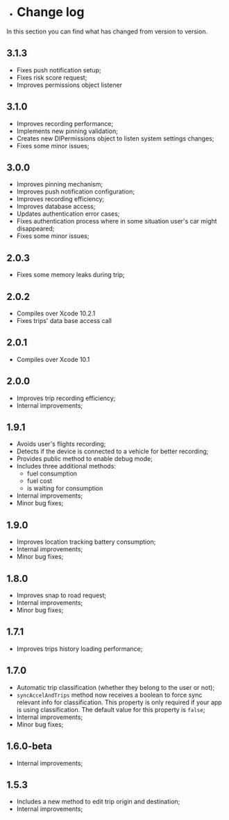 - # Change log

In this section you can find what has changed from version to version.

## 3.1.3

- Fixes push notification setup;
- Fixes risk score request;
- Improves permissions object listener

## 3.1.0

- Improves recording performance;
- Implements new pinning validation;
- Creates new DIPermissions object to listen system settings changes;
- Fixes some minor issues;

## 3.0.0

- Improves pinning mechanism;
- Improves push notification configuration;
- Improves recording efficiency;
- Improves database access;
- Updates authentication error cases;
- Fixes authentication process where in some situation user's car might disappeared;
- Fixes some minor issues;

## 2.0.3

- Fixes some memory leaks during trip;

## 2.0.2

- Compiles over Xcode 10.2.1
- Fixes trips' data base access call

## 2.0.1

- Compiles over Xcode 10.1

## 2.0.0

- Improves trip recording efficiency;
- Internal improvements;
  
## 1.9.1

  - Avoids user's flights recording;
  - Detects if the device is connected to a vehicle for better recording;
  - Provides public method to enable debug mode;
  - Includes three additional methods:
    - fuel consumption
    - fuel cost
    - is waiting for consumption
  - Internal improvements;
- Minor bug fixes;
  
## 1.9.0

  - Improves location tracking battery consumption;
  - Internal improvements;
- Minor bug fixes;
  
## 1.8.0

  - Improves snap to road request;
  - Internal improvements;
- Minor bug fixes;
  
## 1.7.1

- Improves trips history loading performance;
  
## 1.7.0

  - Automatic trip classification (whether they belong to the user or not);
  - `syncAccelAndTrips` method now receives a boolean to force sync relevant info for classification. This property is only required if your app is using classification. The default value for this property is `false`;
  - Internal improvements;
- Minor bug fixes;
  
## 1.6.0-beta

- Internal improvements;
  
## 1.5.3

  - Includes a new method to edit trip origin and destination;
  - Internal improvements;
